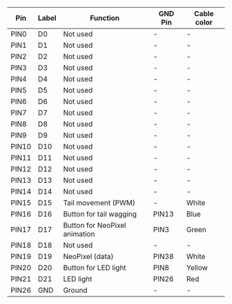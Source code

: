 | Pin  | Label | Function                         | GND Pin | Cable color |
|------|-------|---------------------------------|---------|--------------|
| PIN0  | D0    | Not used                        | -       | -            |
| PIN1  | D1    | Not used                        | -       | -            |
| PIN2  | D2    | Not used                        | -       | -            |
| PIN3  | D3    | Not used                        | -       | -            |
| PIN4  | D4    | Not used                        | -       | -            |
| PIN5  | D5    | Not used                        | -       | -            |
| PIN6  | D6    | Not used                        | -       | -            |
| PIN7  | D7    | Not used                        | -       | -            |
| PIN8  | D8    | Not used                        | -       | -            |
| PIN9  | D9    | Not used                        | -       | -            |
| PIN10 | D10   | Not used                        | -       | -            |
| PIN11 | D11   | Not used                        | -       | -            |
| PIN12 | D12   | Not used                        | -       | -            |
| PIN13 | D13   | Not used                        | -       | -            |
| PIN14 | D14   | Not used                        | -       | -            |
| PIN15 | D15   | Tail movement (PWM)             | -       | White        |
| PIN16 | D16   | Button for tail wagging         | PIN13   | Blue         |
| PIN17 | D17   | Button for NeoPixel animation   | PIN3    | Green        |
| PIN18 | D18   | Not used                        | -       | -            |
| PIN19 | D19   | NeoPixel (data)                 | PIN38   | White        |
| PIN20 | D20   | Button for LED light            | PIN8    | Yellow       |
| PIN21 | D21   | LED light                       | PIN26   | Red          |
| PIN26 | GND   | Ground                          | -       | -            |
